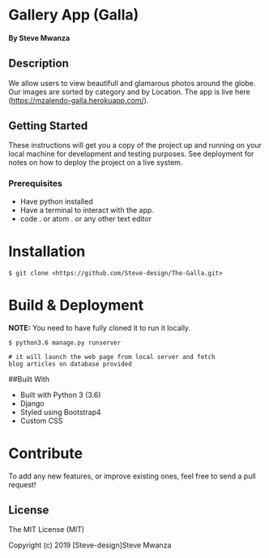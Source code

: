 # Gallery App (Galla)



#### By **Steve Mwanza**

## Description

We allow users to view beautifull and glamarous photos around the globe.
Our images are sorted by category and by Location.
The app is live here (https://mzalendo-galla.herokuapp.com/).

## Getting Started

These instructions will get you a copy of the project up and running on your local machine for development and testing purposes. See deployment for notes on how to deploy the project on a live system.

### Prerequisites

-   Have python installed
-   Have a terminal to interact with the app.
-   code . or atom . or any other text editor


Installation
========

    $ git clone <https://github.com/Steve-design/The-Galla.git>


Build & Deployment
========

**NOTE:** You need to have fully cloned it to run it locally.


    $ python3.6 manage.py runserver

    # it will launch the web page from local server and fetch 
    blog articles on database provided

##Built With

- Built with Python 3 (3.6)
- Django
- Styled using Bootstrap4
- Custom CSS


Contribute
========

To add any new features, or improve existing ones, feel free to send a pull request!

## License

The MIT License (MIT)

Copyright (c) 2019 [Steve-design]Steve Mwanza

